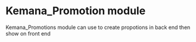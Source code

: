 # Kemana_Promotion module

Kemana_Promotions module can use to create propotions in back end then show on front end
